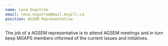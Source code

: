 ```yaml
---
name: Lena Engström
email: lena.engstrom@mail.mcgill.ca
position: AGSEM Representative
---
```


The job of a AGSEM representative is to attend AGSEM meetings and in turn keep MGAPS members informed of the current issues and initiatives.